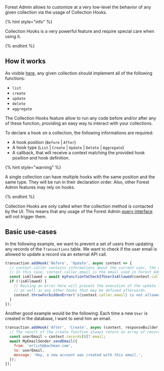 Forest Admin allows to customize at a very low-level the behavior of any given collection via the usage of Collection Hooks.

{% hint style="info" %}

Collection Hooks is a very powerful feature and require special care when using it.

{% endhint %}

## How it works

As visible [here](../../under-the-hood/queries/README.md), any given collection should implement all of the following functions:

- `list`
- `create`
- `update`
- `delete`
- `aggregate`

The Collection Hooks feature allow to run any code before and/or after any of these function, providing an easy way to interact with your collections.

To declare a hook on a collection, the following informations are required:

- A hook position (`Before` | `After`)
- A hook type (`List` | `Create` | `Update` | `Delete` | `Aggregate`)
- A callback, that will receive a context matching the provided hook position and hook definition.

{% hint style="warning" %}

A single collection can have multiple hooks with the same position and the same type. They will be run in their declaration order.
Also, other Forest Admin features may rely on hooks.

{% endhint %}

Collection Hooks are only called when the collection method is contacted by the UI. This means that any usage of the Forest Admin [query interface](../../under-the-hood/queries/README.md) will not trigger them.

## Basic use-cases

In the following example, we want to prevent a set of users from updating any records of the `Transactions` table. We want to check if the user email is allowed to update a record via an external API call.

```javascript
transaction.addHook('Before', 'Update', async context => {
  // context.caller contains informations about the current user, the defined timezone, etc.
  // In this case, context.caller.email is the email used in Forest Admin by the user that initiated the call
  const isAllowed = await myFunctionToCheckIfUserIsAllowed(context.caller.email);
  if (!isAllowed) {
    // Raising an error here will prevent the execution of the update function,
    // as well as any other hooks that may be defined afterwards.
    context.throwForbiddenError(`${context.caller.email} is not allowed!`);
  }
});
```

Another good example would be the following: Each time a new `User` is created in the database, I want to send him an email.

```javascript
transaction.addHook('After', 'Create', async (context, responseBuilder) => {
  // The result of the create function always return an array of records
  const userEmail = context.records[0]?.email;
  await MyEmailSender.sendEmail({
    from: 'erlich@bachman.com',
    to: userEmail,
    message: 'Hey, a new account was created with this email.',
  });
});
```
